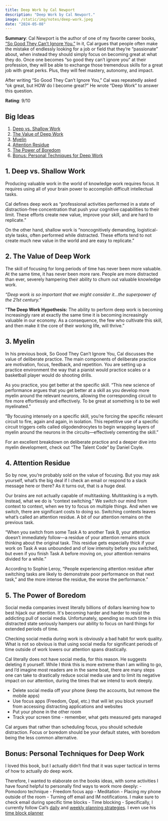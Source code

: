 ```yaml
---
title: Deep Work by Cal Newport
description: "Deep Work by Cal Newport."
image: /static/img/notes/deep-work.jpeg
date: "2024-05-08"
---
```


**Summary**: Cal Newport is the author of one of my favorite career books, [“So Good They Can’t Ignore You.”](/so-good)  In it, Cal argues that people often make the mistake of endlessly looking for a job or field that they’re “passionate” about, when instead they should simply focus on becoming great at what they do.  Once one becomes “so good they can’t ignore you” at their profession, they will be able to exchange those tremendous skills for a great job with great perks.  Plus, they will feel mastery, autonomy, and impact.

After writing “So Good They Can’t Ignore You,” Cal was repeatedly asked “ok great, but HOW do I become great?”  He wrote “Deep Work” to answer this question.  

**Rating**: 9/10
<div class="toc">
<h2>Big Ideas</h2>

1. [Deep vs. Shallow Work](#idea-1)
2. [The Value of Deep Work](#idea-2) 
3. [Myelin](#idea-3)
4. [Attention Residue](#idea-4)
5. [The Power of Boredom](#idea-5)
6. [Bonus: Personal Techniques for Deep Work](#bonus)</p>

</div>

<a id="idea-1"></a>
## 1. Deep vs. Shallow Work

Producing valuable work in the world of knowledge work requires focus.  It requires using all of your brain power to accomplish difficult intellectual tasks.

Cal defines deep work as “professional activities performed in a state of distraction-free concentration that push your cognitive capabilities to their limit. These efforts create new value, improve your skill, and are hard to replicate.”

On the other hand, shallow work is “noncognitively demanding, logistical-style tasks, often performed while distracted. These efforts tend to not create much new value in the world and are easy to replicate.”

<a id="idea-2"></a>
## 2. The Value of Deep Work

The skill of focusing for long periods of time has never been more valuable.  At the same time, it has never been more rare.  People are more distracted than ever, severely hampering their ability to churn out valuable knowledge work.

*“Deep work is so important that we might consider it…the superpower of the 21st century.”*

"**The Deep Work Hypothesis:** The ability to perform deep work is becoming increasingly rare at exactly the same time it is becoming increasingly valuable in our economy. As a consequence, the few who cultivate this skill, and then make it the core of their working life, will thrive.”

<a id="idea-3"></a>
## 3. Myelin 

In his previous book, So Good They Can’t Ignore You, Cal discusses the value of deliberate practice.  The main components of deliberate practice are motivation, focus, feedback, and repetition.  You are setting up a practice environment the way that a pianist would practice scales or a basketball player would do shooting drills.


As you practice, you get better at the specific skill. “This new science of performance argues that you get better at a skill as you develop more myelin around the relevant neurons, allowing the corresponding circuit to fire more effortlessly and effectively. To be great at something is to be well myelinated.”

“By focusing intensely on a specific skill, you’re forcing the specific relevant circuit to fire, again and again, in isolation. This repetitive use of a specific circuit triggers cells called oligodendrocytes to begin wrapping layers of myelin around the neurons in the circuits—effectively cementing the skill.”

For an excellent breakdown on deliberate practice and a deeper dive into myelin development, check out “The Talent Code” by Daniel Coyle.

<a id="idea-4"></a>
## 4. Attention Residue

So by now, you’re probably sold on the value of focusing. But you may ask yourself, what’s the big deal if I check an email or respond to a slack message here or there? As it turns out, that is a huge deal.

Our brains are not actually capable of multitasking.  Multitasking is a myth.  Instead, what we do is “context switching.”  We switch our mind from context to context, when we try to focus on multiple things.  And when we switch, there are significant costs to doing so.  Switching contexts leaves what’s called an attention residue.  A bit of our attention remains on the previous task.

“When you switch from some Task A to another Task B, your attention doesn’t immediately follow—a residue of your attention remains stuck thinking about the original task. This residue gets especially thick if your work on Task A was unbounded and of low intensity before you switched, but even if you finish Task A before moving on, your attention remains divided for a while.”

According to Sophie Leroy, “People experiencing attention residue after switching tasks are likely to demonstrate poor performance on that next task,” and the more intense the residue, the worse the performance.”

<a id="idea-5"></a>
## 5. The Power of Boredom

Social media companies invest literally billions of dollars learning how to best hijack our attention. It's becoming harder and harder to resist the addicting pull of social media. Unfortunately, spending so much time in this distracted state seriously hampers our ability to focus on hard things for extended periods of time.

Checking social media during work is obviously a bad habit for work quality.  What is not so obvious is that using social media for significant periods of time outside of work lowers our attention spans drastically.

Cal literally does not have social media, for this reason.  He suggests deleting it yourself.  While I think this is more extreme than I am willing to go, and I’d imagine most readers are in the same boat, there are many steps one can take to drastically reduce social media use and to limit its negative impact on our attention, during the times that we intend to work deeply.
- Delete social media off your phone (keep the accounts, but remove the mobile apps)
- Use focus apps (Freedom, Opal, etc.) that will let you block yourself from accessing distracting applications and websites
- Put your phone in the other room
- Track your screen time - remember, what gets measured gets managed

Cal argues that rather than scheduling focus, you should schedule distraction.  Focus or boredom should be your default states, with boredom being the less common alternative.

<a id="bonus"></a>
## Bonus: Personal Techniques for Deep Work

I loved this book, but I actually didn’t find that it was super tactical in terms of how to actually *do* deep work.

Therefore, I wanted to elaborate on the books ideas, with some activities I have found helpful to personally find ways to work more deeply:
    - Pomodoro technique
    - Freedom focus app
    - Meditation
    - Placing my phone outside of the room
    - Turning off email and IM notifications.  I make sure to check email during specific time blocks
    - Time blocking
        - Specifically, I currently follow Cal’s [daily](https://calnewport.com/deep-habits-the-importance-of-planning-every-minute-of-your-work-day/) and [weekly planning strategies](https://calnewport.com/deep-habits-plan-your-week-in-advance/). I even use his [time block planner](https://www.amazon.com/Time-Block-Planner-Second-Method-Distracted/dp/0593545397/ref=sr_1_1?crid=TK76T74BGTU7&dib=eyJ2IjoiMSJ9.W2DqTC8WBP-766RD2ISS1-GkjaM4aPcHVC4GSnU2HP0jjN1uxURszPJ0VmWFkFiDo5L2cSciNLIm0IOjoYYJX5L-D9t00h0rTLzC18vcyQyj-cQuFQ5jpb-xEhjYddGB2Pnx6hMyLOML4PIA2VEh_b8CdbNFtrxWZEUkDSO_gKQbaXtRZB9YnWj1hAqavSyPYBP3QRZUmzUykz8LFkplRV9i0ScU7JMpOUD3RoNmf9Q.9cTSDETnEchc-IXKf-NcZIEcoCb8JqkmMqqAMjq5Ao4&dib_tag=se&keywords=time+block+planner+cal+newport&qid=1715225179&sprefix=time+block+%2Caps%2C189&sr=8-1)